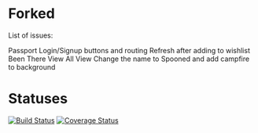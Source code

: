 # Forked

List of issues:

Passport
Login/Signup buttons and routing
Refresh after adding to wishlist
Been There View
All View
Change the name to Spooned and add campfire to background

# Statuses
[![Build Status](https://travis-ci.org/FoodFor4/Forked.svg?branch=master)](https://travis-ci.org/FoodFor4/Forked)
[![Coverage Status](https://coveralls.io/repos/github/FoodFor4/Forked/badge.svg?branch=master)](https://coveralls.io/github/FoodFor4/Forked?branch=master)
